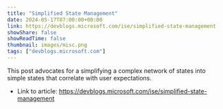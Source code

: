 ```yaml
---
title: "Simplified State Management"
date: 2024-05-17T07:00:00+00:00
link: https://devblogs.microsoft.com/ise/simplified-state-management
showShare: false
showReadTime: false
thumbnail: images/misc.png
tags: ["devblogs.microsoft.com"]
---
```

This post advocates for a simplifying a complex network of states into simple states that correlate with user expectations.

- Link to article: https://devblogs.microsoft.com/ise/simplified-state-management